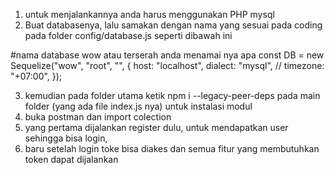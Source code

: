 1. untuk menjalankannya anda harus menggunakan PHP mysql
2. Buat databasenya, lalu samakan dengan nama yang sesuai pada coding pada folder config/database.js seperti dibawah ini 

#nama database wow atau terserah anda menamai nya apa 
const DB = new Sequelize("wow", "root", "", {
  host: "localhost",
  dialect: "mysql",
  // timezone: "+07:00",
});

3. kemudian pada folder utama ketik npm i --legacy-peer-deps pada main folder (yang ada file index.js nya) untuk instalasi modul
4. buka postman dan import colection
5. yang pertama dijalankan register dulu, untuk mendapatkan user sehingga bisa login,
6. baru setelah login toke bisa diakes dan semua fitur yang membutuhkan token dapat dijalankan
